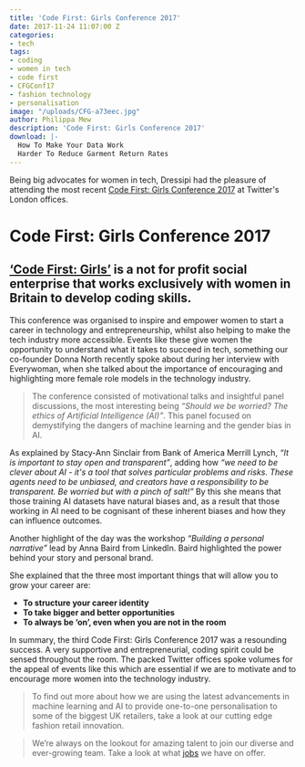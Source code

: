 ```yaml
---
title: 'Code First: Girls Conference 2017'
date: 2017-11-24 11:07:00 Z
categories:
- tech
tags:
- coding
- women in tech
- code first
- CFGConf17
- fashion technology
- personalisation
image: "/uploads/CFG-a73eec.jpg"
author: Philippa Mew
description: 'Code First: Girls Conference 2017'
download: |-
  How To Make Your Data Work
  Harder To Reduce Garment Return Rates
---
```


Being big advocates for women in tech, Dressipi had the pleasure of attending the most recent [Code First: Girls Conference 2017](http://www.codefirstgirls.org.uk/conference-2017.html) at Twitter's London offices.  

# Code First: Girls Conference 2017

## [‘Code First: Girls’](http://www.codefirstgirls.org.uk/conference-2017.html) is a not for profit social enterprise that works exclusively with women in Britain to develop coding skills.

This conference was organised to inspire and empower women to start a career in technology and entrepreneurship, whilst also helping to make the tech industry more accessible. Events like these give women the opportunity to understand what it takes to succeed in tech, something our co-founder Donna North recently spoke about during her interview with Everywoman, when she talked about the importance of encouraging and highlighting more female role models in the technology industry.

>The conference consisted of motivational talks and insightful panel discussions, the most interesting being *“Should we be worried? The ethics of Artificial Intelligence (AI)”*. This panel focused on demystifying the dangers of machine learning and the gender bias in AI.

As explained by Stacy-Ann Sinclair from Bank of America Merrill Lynch, *“It is important to stay open and transparent”*, adding how *“we need to be clever about AI - it's a tool that solves particular problems and risks. These agents need to be unbiased, and creators have a responsibility to be transparent. Be worried but with a pinch of salt!”* By this she means that those training AI datasets have natural biases and, as a result that those working in AI need to be cognisant of these inherent biases and how they can influence outcomes.
 
Another highlight of the day was the workshop *“Building a personal narrative”* lead by Anna Baird from LinkedIn. Baird highlighted the power behind your story and personal brand. 

She explained that the three most important things that will allow you to grow your career are:

* **To structure your career identity**
* **To take bigger and better opportunities**
* **To always be ‘on’, even when you are not in the room**

In summary, the third Code First: Girls Conference 2017 was a resounding success. A very supportive and entrepreneurial, coding spirit could be sensed throughout the room. The packed Twitter offices  spoke volumes for the appeal of events like this which are essential if we are to motivate and to encourage more women into the technology industry.


>To find out more about how we are using the latest advancements in machine learning and AI to provide one-to-one personalisation to some of the biggest UK retailers, take a look at our cutting edge fashion retail innovation.

>We’re always on the lookout for amazing talent to join our diverse and ever-growing team. Take a look at what [jobs](https://dressipi.com/company/careers/) we have on offer.
